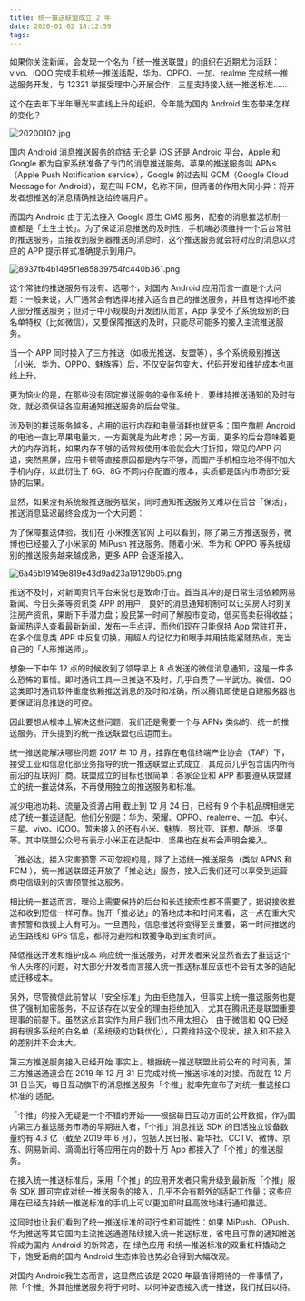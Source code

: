 ```yaml
---
title: 统一推送联盟成立 2 年
date: 2020-01-02 18:12:59
tags:
---
```


如果你关注新闻，会发现一个名为「统一推送联盟」的组织在近期尤为活跃：vivo、iQOO 完成手机统一推送适配，华为、OPPO、一加、realme 完成统一推送服务开发，与 12321 举报受理中心开展合作，三星支持接入统一推送标准……

这个在去年下半年曝光率直线上升的组织，今年能为国内 Android 生态带来怎样的变化？

![20200102.jpg](https://i.loli.net/2020/01/02/zlvh8rAS9c3RGdN.jpg)

<!---more--->

国内 Android 消息推送服务的症结
无论是 iOS 还是 Android 平台，Apple 和 Google 都为自家系统准备了专门的消息推送服务。苹果的推送服务叫 APNs（Apple Push Notification service），Google 的过去叫 GCM（Google Cloud Message for Android），现在叫 FCM，名称不同，但两者的作用大同小异：将开发者想推送的消息精确推送给终端用户。

而国内 Android 由于无法接入 Google 原生 GMS 服务，配套的消息推送机制一直都是「土生土长」。为了保证消息推送的及时性，手机端必须维持一个后台常驻的推送服务，当接收到服务器推送的消息时，这个推送服务就会将对应的消息以对应的 APP 提示样式准确提示到用户。

![8937fb4b1495f1e85839754fc440b361.png](https://i.loli.net/2020/01/02/osV6eEzwWAX1FL3.png)

这个常驻的推送服务有没有、选哪个，对国内 Android 应用而言一直是个大问题：一般来说，大厂通常会有选择地接入适合自己的推送服务，并且有选择地不接入部分推送服务；但对于中小规模的开发团队而言，App 享受不了系统级别的白名单特权（比如微信），又要保障推送的及时，只能尽可能多的接入主流推送服务。

当一个 APP 同时接入了三方推送（如极光推送、友盟等），多个系统级别推送（小米、华为、OPPO、魅族等）后，不仅安装包变大，代码开发和维护成本也直线上升。

更为恼火的是，在那些没有固定推送服务的操作系统上，要维持推送通知的及时有效，就必须保证各应用通知推送服务的后台常驻。

涉及到的推送服务越多，占用的运行内存和电量消耗也就更多：国产旗舰 Android 的电池一直比苹果电量大，一方面就是为此考虑；另一方面，更多的后台意味着更大的内存消耗，如果内存不够的话常规使用体验就会大打折扣，常见的APP 闪退，突然黑屏，应用卡顿等直接原因都是内存不够，而国产手机相应地不得不加大手机内存，以此衍生了 6G、8G 不同内存配置的版本，实质都是国内市场部分妥协的后果。

显然，如果没有系统级推送服务框架，同时通知推送服务又难以在后台「保活」，推送消息延迟最终会成为一个大问题：

为了保障推送体验，我们在 小米推送官网 上可以看到，除了第三方推送服务，微博也已经接入了小米家的 MiPush 推送服务。随着小米、华为和 OPPO 等系统级别的推送服务越来越成熟，更多 APP 会逐渐接入。

![6a45b19149e819e43d9ad23a19129b05.png](https://i.loli.net/2020/01/02/VcCXMbysSHKUojQ.png)

推送不及时，对新闻资讯平台来说也是致命打击。首当其冲的是日常生活依赖网易新闻、今日头条等资讯类 APP 的用户，良好的消息通知机制可以让买房人时刻关注房产资讯，果断下手潜力盘；股民第一时间了解股市变动，低买高卖获得收益；新闻热评人查看最新新闻，发布一手点评，而他们现在只能保持 App 常驻打开，在多个信息类 APP 中反复切换，用超人的记忆力和眼手并用技能紧随热点，充当自己的「人形推送师」。

想象一下中午 12 点的时候收到了领导早上 8 点发送的微信消息通知，这是一件多么恐怖的事情。即时通讯工具一旦推送不及时，几乎自费了一半武功。微信、QQ 这类即时通讯软件重度依赖推送消息的及时和准确，所以腾讯即使是自建服务器也要保证消息推送的可控。

因此要想从根本上解决这些问题，我们还是需要一个与 APNs 类似的、统一的推送服务。开头提到的统一推送联盟也应运而生。

统一推送能解决哪些问题
2017 年 10 月，挂靠在电信终端产业协会（TAF）下，接受工业和信息化部业务指导的统一推送联盟正式成立，其成员几乎包含国内所有前沿的互联网厂商。联盟成立的目标也很简单：各家企业和 APP 都要遵从联盟建立的统一推送体系，不再使用独立的推送服务和标准。

减少电池功耗、流量及资源占用
截止到 12 月 24 日，已经有 9 个手机品牌相继完成了统一推送适配。他们分别是：华为、荣耀、OPPO、realeme、一加、中兴、三星、vivo、iQOO。暂未接入的还有小米、魅族、努比亚、联想、酷派、坚果等。其中联盟公众号有表示小米正在适配中，坚果也在发布会声明会接入。

「推必达」接入灾害预警
不可忽视的是，除了上述统一推送服务（类似 APNS 和 FCM ），统一推送联盟还开放了「推必达」服务，接入后我们还可以享受到运营商电信级别的灾害预警推送服务。

相比统一推送而言，理论上需要保持的后台和长连接索性都不需要了，据说接收推送和收到短信一样可靠。抛开「推必达」的落地成本和时间来看，这一点在重大灾害预警和救援上大有可为。一旦遇险，信息推送将变得至关重要，第一时间推送的逃生路线和 GPS 信息，都将为避险和救援争取到宝贵时间。

降低推送开发和维护成本
响应统一推送服务，对开发者来说显然省去了推送这个令人头疼的问题，对大部分开发者而言接入统一推送标准应该也不会有太多的适配或迁移成本。

另外，尽管微信此前曾以「安全标准」为由拒绝加入，但事实上统一推送服务也提供了强制加密服务，不应该存在以安全的理由拒绝加入，尤其在腾讯还是联盟重要理事的前提下。虽然这点其实作为用户我们也不用太担心：由于微信和 QQ 已经拥有很多系统的白名单（系统级的功耗优化），只要维持这个现状，接入和不接入的差别并不会太大。

第三方推送服务接入已经开始
事实上，根据统一推送联盟此前公布的 时间表，第三方推送通道会在 2019 年 12 月 31 日完成对统一推送标准的对接。而就在 12 月 31 日当天，每日互动旗下的消息推送服务「个推」就率先宣布了对统一推送接口标准的 适配。

「个推」的接入无疑是一个不错的开始——根据每日互动方面的公开数据，作为国内第三方推送服务市场的早期进入者，「个推」消息推送 SDK 的日活独立设备数量约有 4.3 亿（截至 2019 年 6 月），包括人民日报、新华社、CCTV、微博、京东、网易新闻、滴滴出行等应用在内的数十万 App 都接入了「个推」的推送服务。

在接入统一推送标准后，采用「个推」的应用开发者只需升级到最新版「个推」服务 SDK 即可完成对统一推送服务的接入，几乎不会有额外的适配工作量；这些应用在已经支持统一推送标准的手机上可以更加即时且高效地进行通知推送。

这同时也让我们看到了统一推送标准的可行性和可能性：如果 MiPush、OPush、华为推送等其它国内主流推送通道陆续接入统一推送标准，省电且可靠的通知推送将成为国内 Android 的新常态，在 绿色应用 和统一推送标准的双重杠杆撬动之下，饱受诟病的国内 Android 生态体验也势必会得到大幅改观。

对国内 Android我生态而言，这显然应该是 2020 年最值得期待的一件事情了，除「个推」外其他推送服务将于何时、以何种姿态接入统一推送，我们拭目以待。